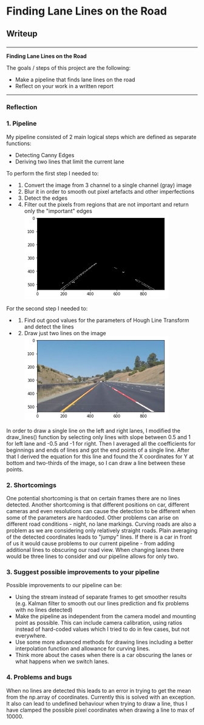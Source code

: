 # **Finding Lane Lines on the Road** 

## Writeup

### 

---

**Finding Lane Lines on the Road**

The goals / steps of this project are the following:
* Make a pipeline that finds lane lines on the road
* Reflect on your work in a written report


[//]: # (Image References)

[image1]: ./examples/canny.png "Canny"
[image2]: ./examples/lines.png "Lines"

---

### Reflection

### 1. Pipeline

My pipeline consisted of 2 main logical steps which are defined as separate functions:

* Detecting Canny Edges
* Deriving two lines that limit the current lane 

To perform the first step I needed to:
* 1. Convert the image from 3 channel to a single channel (gray) image
* 2. Blur it in order to smooth out pixel artefacts and other imperfections
* 3. Detect the edges
* 4. Filter out the pixels from regions that are not important and return only the "important" edges
![alt text][image1]

For the second step I needed to:
* 1. Find out good values for the parameters of Hough Line Transform and detect the lines
* 2. Draw just two lines on the image
![alt text][image2]

In order to draw a single line on the left and right lanes, I modified the draw_lines() function by selecting only lines with slope between 0.5 and 1 for left lane and -0.5 and -1 for right. Then I averaged all the coefficients for beginnings and ends of lines and got the end points of a single line. After that I derived the equation for this line and found the X coordinates for Y at bottom and two-thirds of the image, so I can draw a line between these points.


### 2. Shortcomings

One potential shortcoming is that on certain frames there are no lines detected.
Another shortcoming is that different positions on car, different cameras and even resolutions can cause the detection to be different when some of the parameters are hardcoded.
Other problems can arise on different road conditions - night, no lane markings.
Curving roads are also a problem as we are considering only relatively straight roads.
Plain averaging of the detected coordinates leads to "jumpy" lines.
If there is a car in front of us it would cause problems to our current pipeline - from adding additional lines to obscuring our road view.
When changing lanes there would be three lines to consider and our pipeline allows for only two.


### 3. Suggest possible improvements to your pipeline

Possible improvements to our pipeline can be:
* Using the stream instead of separate frames to get smoother results (e.g. Kalman filter to smooth out our lines prediction and fix problems with no lines detected)
* Make the pipeline as independent from the camera model and mounting point as possible. This can include camera calibration, using ratios instead of hard-coded values which I tried to do in few cases, but not everywhere.
* Use some more advanced methods for drawing lines including a better interpolation function and allowance for curving lines.
* Think more about the cases when there is a car obscuring the lanes or what happens when we switch lanes.


### 4. Problems and bugs

When no lines are detected this leads to an error in trying to get the mean from the np.array of coordinates. Currently this is solved with an exception. It also can lead to undefined behaviour when trying to draw a line, thus I have clamped the possible pixel coordinates when drawing a line to max of 10000.
